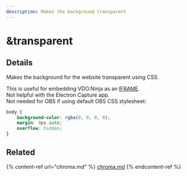 ```yaml
---
description: Makes the background transparent
---
```


# \&transparent

## Details

Makes the background for the website transparent using CSS.

This is useful for embedding VDO.Ninja as an [IFRAME](https://developer.mozilla.org/en-US/docs/Web/HTML/Element/iframe).\
Not helpful with the Electron Capture app.\
Not needed for OBS if using default OBS CSS stylesheet:

```css
body {
    background-color: rgba(0, 0, 0, 0);
    margin: 0px auto;
    overflow: hidden;
}
```

## Related

{% content-ref url="chroma.md" %}
[chroma.md](chroma.md)
{% endcontent-ref %}
